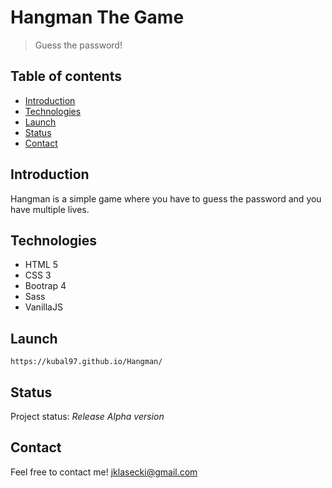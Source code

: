 # Hangman The Game
> Guess the password!

## Table of contents
* [Introduction](#introduction)
* [Technologies](#technologies)
* [Launch](#launch)
* [Status](#status)
* [Contact](#contact)

## Introduction
Hangman is a simple game where you have to guess the password and you have multiple lives.

## Technologies
* HTML 5
* CSS 3
* Bootrap 4
* Sass
* VanillaJS

## Launch
```
https://kubal97.github.io/Hangman/
```

## Status
Project status: _Release Alpha version_

## Contact
Feel free to contact me! [jklasecki@gmail.com](jklasecki@gmail.com)
